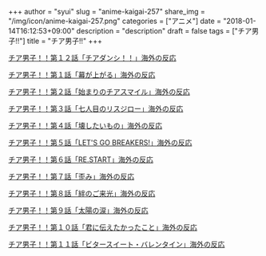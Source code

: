 +++
author = "syui"
slug = "anime-kaigai-257"
share_img = "/img/icon/anime-kaigai-257.png"
categories = ["アニメ"]
date = "2018-01-14T16:12:53+09:00"
description = "description"
draft = false
tags = ["チア男子!!"]
title = "チア男子!!"
+++


<a href="http://blog.livedoor.jp/anime_reaction/archives/6891015.html" rel="nofollow" target="_blank" title="チア男子！！第１２話「チアダンシ！！」海外の反応">チア男子！！第１２話「チアダンシ！！」海外の反応</a>


<a href="http://blog.livedoor.jp/anime_reaction/archives/4669574.html" rel="nofollow" target="_blank" title="チア男子！！第１話「幕が上がる」海外の反応">チア男子！！第１話「幕が上がる」海外の反応</a>


<a href="http://blog.livedoor.jp/anime_reaction/archives/4674097.html" rel="nofollow" target="_blank" title="チア男子！！第２話「始まりのチアスマイル」海外の反応">チア男子！！第２話「始まりのチアスマイル」海外の反応</a>


<a href="http://blog.livedoor.jp/anime_reaction/archives/4856797.html" rel="nofollow" target="_blank" title=" チア男子！！第３話「七人目のリスジロー」海外の反応"> チア男子！！第３話「七人目のリスジロー」海外の反応</a>


<a href="http://blog.livedoor.jp/anime_reaction/archives/5101927.html" rel="nofollow" target="_blank" title=" チア男子！！第４話「壊したいもの」海外の反応"> チア男子！！第４話「壊したいもの」海外の反応</a>


<a href="http://blog.livedoor.jp/anime_reaction/archives/5225777.html" rel="nofollow" target="_blank" title="チア男子！！第５話「LET'S GO BREAKERS!」海外の反応">チア男子！！第５話「LET'S GO BREAKERS!」海外の反応</a>


<a href="http://blog.livedoor.jp/anime_reaction/archives/5620783.html" rel="nofollow" target="_blank" title="チア男子！！第６話「RE.START」海外の反応">チア男子！！第６話「RE.START」海外の反応</a>


<a href="http://blog.livedoor.jp/anime_reaction/archives/5883928.html" rel="nofollow" target="_blank" title="チア男子！！第７話「歪み」海外の反応">チア男子！！第７話「歪み」海外の反応</a>


<a href="http://blog.livedoor.jp/anime_reaction/archives/6048812.html" rel="nofollow" target="_blank" title="チア男子！！第８話「絆のご来光」海外の反応">チア男子！！第８話「絆のご来光」海外の反応</a>


<a href="http://blog.livedoor.jp/anime_reaction/archives/6377760.html" rel="nofollow" target="_blank" title="チア男子！！第９話「太陽の涙」海外の反応">チア男子！！第９話「太陽の涙」海外の反応</a>


<a href="http://blog.livedoor.jp/anime_reaction/archives/6514172.html" rel="nofollow" target="_blank" title="チア男子！！第１０話「君に伝えたかったこと」海外の反応">チア男子！！第１０話「君に伝えたかったこと」海外の反応</a>


<a href="http://blog.livedoor.jp/anime_reaction/archives/6890992.html" rel="nofollow" target="_blank" title="チア男子！！第１１話「ビタースイート・バレンタイン」海外の反応">チア男子！！第１１話「ビタースイート・バレンタイン」海外の反応</a>

